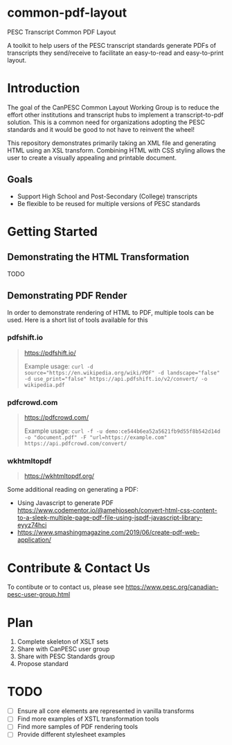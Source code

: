 # common-pdf-layout
PESC Transcript Common PDF Layout

A toolkit to help users of the PESC transcript standards generate PDFs of transcripts they send/receive to facilitate an easy-to-read and easy-to-print layout.

# Introduction 
The goal of the CanPESC Common Layout Working Group is to reduce the effort other institutions and transcript hubs to implement a transcript-to-pdf solution.  This is a common need for organizations adopting the PESC standards and it would be good to not have to reinvent the wheel!

This repository demonstrates primarily taking an XML file and generating HTML using an XSL transform.  Combining HTML with CSS styling allows the user to create a visually appealing and printable document.

## Goals

- Support High School and Post-Secondary (College) transcripts
- Be flexible to be reused for multiple versions of PESC standards

# Getting Started

## Demonstrating the HTML Transformation

TODO

## Demonstrating PDF Render

In order to demonstrate rendering of HTML to PDF, multiple tools can be used.  Here is a short list of tools available for this

### pdfshift.io

> https://pdfshift.io/
>
> Example usage:
> `curl -d source="https://en.wikipedia.org/wiki/PDF" -d landscape="false" -d use_print="false" https://api.pdfshift.io/v2/convert/ -o wikipedia.pdf`

### pdfcrowd.com

> https://pdfcrowd.com/
>
> Example usage:
> `curl -f -u demo:ce544b6ea52a5621fb9d55f8b542d14d -o "document.pdf" -F "url=https://example.com" https://api.pdfcrowd.com/convert/`

### wkhtmltopdf

> https://wkhtmltopdf.org/

Some additional reading on generating a PDF: 

* Using Javascript to generate PDF 
<https://www.codementor.io/@amehjoseph/convert-html-css-content-to-a-sleek-multiple-page-pdf-file-using-jspdf-javascript-library-eyyz74hci>
* <https://www.smashingmagazine.com/2019/06/create-pdf-web-application/>

# Contribute & Contact Us
To contibute or to contact us, please see https://www.pesc.org/canadian-pesc-user-group.html

# Plan

1. Complete skeleton of XSLT sets
2. Share with CanPESC user group
3. Share with PESC Standards group
4. Propose standard

# TODO

* [ ] Ensure all core elements are represented in vanilla transforms
* [ ] Find more examples of XSTL transformation tools
* [ ] Find more samples of PDF rendering tools
* [ ] Provide different stylesheet examples
